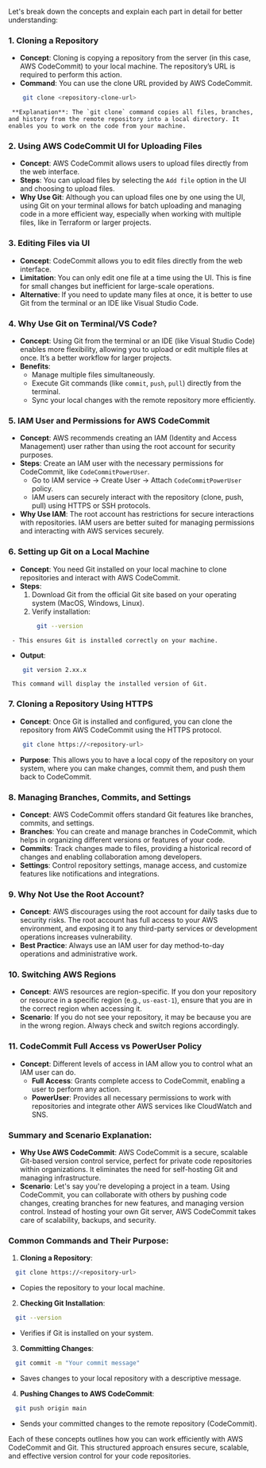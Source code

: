 Let's break down the concepts and explain each part in detail for better understanding:

### 1. **Cloning a Repository**
   - **Concept**: Cloning is copying a repository from the server (in this case, AWS CodeCommit) to your local machine. The repository’s URL is required to perform this action.
   - **Command**: You can use the clone URL provided by AWS CodeCommit.
 ```bash
     git clone <repository-clone-url>
 ```
     **Explanation**: The `git clone` command copies all files, branches, and history from the remote repository into a local directory. It enables you to work on the code from your machine.

### 2. **Using AWS CodeCommit UI for Uploading Files**
   - **Concept**: AWS CodeCommit allows users to upload files directly from the web interface.
   - **Steps**: You can upload files by selecting the `Add file` option in the UI and choosing to upload files.
   - **Why Use Git**: Although you can upload files one by one using the UI, using Git on your terminal allows for batch uploading and managing code in a more efficient way, especially when working with multiple files, like in Terraform or larger projects.

### 3. **Editing Files via UI**
   - **Concept**: CodeCommit allows you to edit files directly from the web interface.
   - **Limitation**: You can only edit one file at a time using the UI. This is fine for small changes but inefficient for large-scale operations.
   - **Alternative**: If you need to update many files at once, it is better to use Git from the terminal or an IDE like Visual Studio Code.

### 4. **Why Use Git on Terminal/VS Code?**
   - **Concept**: Using Git from the terminal or an IDE (like Visual Studio Code) enables more flexibility, allowing you to upload or edit multiple files at once. It’s a better workflow for larger projects.
   - **Benefits**:
     - Manage multiple files simultaneously.
     - Execute Git commands (like `commit`, `push`, `pull`) directly from the terminal.
     - Sync your local changes with the remote repository more efficiently.

### 5. **IAM User and Permissions for AWS CodeCommit**
   - **Concept**: AWS recommends creating an IAM (Identity and Access Management) user rather than using the root account for security purposes.
   - **Steps**: Create an IAM user with the necessary permissions for CodeCommit, like `CodeCommitPowerUser`.
     - Go to IAM service → Create User → Attach `CodeCommitPowerUser` policy.
     - IAM users can securely interact with the repository (clone, push, pull) using HTTPS or SSH protocols.
   - **Why Use IAM**: The root account has restrictions for secure interactions with repositories. IAM users are better suited for managing permissions and interacting with AWS services securely.

### 6. **Setting up Git on a Local Machine**
   - **Concept**: You need Git installed on your local machine to clone repositories and interact with AWS CodeCommit.
   - **Steps**:
     1. Download Git from the official Git site based on your operating system (MacOS, Windows, Linux).
     2. Verify installation:
```bash
        git --version
```
     - This ensures Git is installed correctly on your machine.
   - **Output**: 
 ```bash
     git version 2.xx.x
 ```
     This command will display the installed version of Git.

### 7. **Cloning a Repository Using HTTPS**
   - **Concept**: Once Git is installed and configured, you can clone the repository from AWS CodeCommit using the HTTPS protocol.
 ```bash
     git clone https://<repository-url>
 ```
   - **Purpose**: This allows you to have a local copy of the repository on your system, where you can make changes, commit them, and push them back to CodeCommit.

### 8. **Managing Branches, Commits, and Settings**
   - **Concept**: AWS CodeCommit offers standard Git features like branches, commits, and settings.
   - **Branches**: You can create and manage branches in CodeCommit, which helps in organizing different versions or features of your code.
   - **Commits**: Track changes made to files, providing a historical record of changes and enabling collaboration among developers.
   - **Settings**: Control repository settings, manage access, and customize features like notifications and integrations.

### 9. **Why Not Use the Root Account?**
   - **Concept**: AWS discourages using the root account for daily tasks due to security risks. The root account has full access to your AWS environment, and exposing it to any third-party services or development operations increases vulnerability.
   - **Best Practice**: Always use an IAM user for day method-to-day operations and administrative work.

### 10. **Switching AWS Regions**
   - **Concept**: AWS resources are region-specific. If you don your repository or resource in a specific region (e.g., `us-east-1`), ensure that you are in the correct region when accessing it.
   - **Scenario**: If you do not see your repository, it may be because you are in the wrong region. Always check and switch regions accordingly.

### 11. **CodeCommit Full Access vs PowerUser Policy**
   - **Concept**: Different levels of access in IAM allow you to control what an IAM user can do.
     - **Full Access**: Grants complete access to CodeCommit, enabling a user to perform any action.
     - **PowerUser**: Provides all necessary permissions to work with repositories and integrate other AWS services like CloudWatch and SNS.

### Summary and Scenario Explanation:
- **Why Use AWS CodeCommit**: AWS CodeCommit is a secure, scalable Git-based version control service, perfect for private code repositories within organizations. It eliminates the need for self-hosting Git and managing infrastructure.
- **Scenario**: Let's say you're developing a project in a team. Using CodeCommit, you can collaborate with others by pushing code changes, creating branches for new features, and managing version control. Instead of hosting your own Git server, AWS CodeCommit takes care of scalability, backups, and security.

### Common Commands and Their Purpose:
1. **Cloning a Repository**:
 ```bash
   git clone https://<repository-url>
 ```
   - Copies the repository to your local machine.

2. **Checking Git Installation**:
 ```bash
   git --version
 ```
   - Verifies if Git is installed on your system.

3. **Committing Changes**:
 ```bash
   git commit -m "Your commit message"
 ```
   - Saves changes to your local repository with a descriptive message.

4. **Pushing Changes to AWS CodeCommit**:
 ```bash
   git push origin main
 ```
   - Sends your committed changes to the remote repository (CodeCommit).

Each of these concepts outlines how you can work efficiently with AWS CodeCommit and Git. This structured approach ensures secure, scalable, and effective version control for your code repositories.